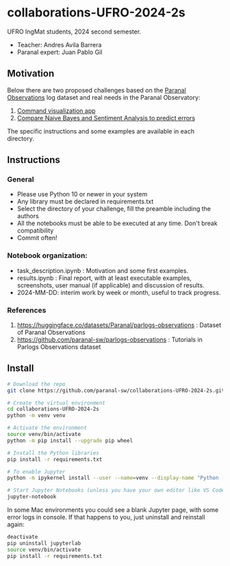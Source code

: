 # collaborations-UFRO-2024-2s

UFRO IngMat students, 2024 second semester. 
- Teacher: Andres Avila Barrera
- Paranal expert: Juan Pablo Gil

## Motivation
Below there are two proposed challenges based on the [Paranal Observations](https://huggingface.co/datasets/Paranal/parlogs-observations) log dataset and real needs in the Paranal Observatory:

1. [Command visualization app](./1-command-visualization/task_description.ipynb)
2. [Compare Naive Bayes and Sentiment Analysis to predict errors](./2-NB-SA-comparison/task_description.ipynb)

The specific instructions and some examples are available in each directory.

## Instructions

### General
* Please use Python 10 or newer in your system
* Any library must be declared in requirements.txt
* Select the directory of your challenge, fill the preamble including the authors
* All the notebooks must be able to be executed at any time. Don't break compatibility 
* Commit often!

### Notebook organization:
* task_description.ipynb : Motivation and some first examples.
* results.ipynb : Final report, with at least executable examples, screenshots, user manual (if applicable) and discussion of results. 
* 2024-MM-DD: interim work by week or month, useful to track progress.

### References

1. https://huggingface.co/datasets/Paranal/parlogs-observations : Dataset of Paranal Observations 
1. https://github.com/paranal-sw/parlogs-observations : Tutorials in Parlogs Observations dataset

## Install

```bash
# Download the repo
git clone https://github.com/paranal-sw/collaborations-UFRO-2024-2s.git

# Create the virtual environment
cd collaborations-UFRO-2024-2s
python -m venv venv

# Activate the environment
source venv/bin/activate
python -m pip install --upgrade pip wheel

# Install the Python libraries
pip install -r requirements.txt

# To enable Jupyter
python -m ipykernel install --user --name=venv --display-name "Python (venv)"

# Start Jupyter Notebooks (unless you have your own editor like VS Code)
jupyter-notebook
```
In some Mac environments you could see a blank Jupyter page, with some error logs in console. If that happens to you, just uninstall and reinstall again:

```bash
deactivate
pip uninstall jupyterlab
source venv/bin/activate
pip install -r requirements.txt
```
